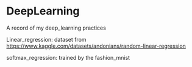 # DeepLearning
A record of my deep_learning practices

Linear_regression: dataset from https://www.kaggle.com/datasets/andonians/random-linear-regression

softmax_regression: trained by the fashion_mnist


